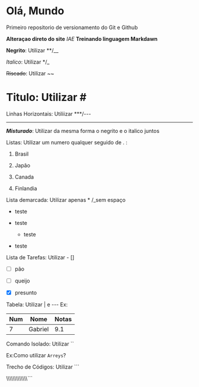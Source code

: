 # Olá, Mundo
 Primeiro repositorio de versionamento do Git e Github

**Alteraçao direto do site**
*IAE* 
__Treinando linguagem Markdawn__

**Negrito**: Utilizar **/__

*Italico*: Utilizar  */_

~~Riscado~~: Utilizar ~~

# Titulo: Utilizar \#

Linhas Horizontais: Utiliizar ***/---

***

__*Misturado*__: Utilizar da mesma forma o negrito e o italico juntos

Listas: Utilizar um numero qualquer seguido de . :

1. Brasil

2. Japão

6. Canada

1111. Finlandia

Lista demarcada: Utilizar apenas * /_sem espaço

* teste

* teste

   * teste

* teste

Lista de Tarefas: Utilizar - []

- [ ] pão

- [ ] queijo

- [x] presunto

Tabela: Utilizar | e --- Ex:

Num| Nome | Notas
---|---|---
7 | Gabriel | 9.1

Comando Isolado: Utilizar \`\`

Ex:Como utilizar `Arreys`?

Trecho de Códigos: Utilizar \`\`\`
                            
  \\\\\\\\\\\\\\\\\\\\\\\\\\\`\`\`
